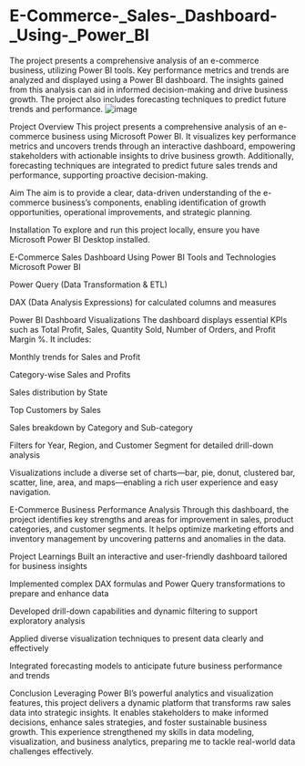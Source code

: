 # E-Commerce-_Sales-_Dashboard-_Using-_Power_BI
The project presents a comprehensive analysis of an e-commerce business, utilizing Power BI tools. Key performance metrics and trends are analyzed and displayed using a Power BI dashboard. The insights gained from this analysis can aid in informed decision-making and drive business growth. The project also includes forecasting techniques to predict future trends and performance.
![image](https://github.com/user-attachments/assets/b2b2d739-02b5-4567-8bbf-e3ce1fc99aa7)

Project Overview
This project presents a comprehensive analysis of an e-commerce business using Microsoft Power BI. It visualizes key performance metrics and uncovers trends through an interactive dashboard, empowering stakeholders with actionable insights to drive business growth. Additionally, forecasting techniques are integrated to predict future sales trends and performance, supporting proactive decision-making.

Aim
The aim is to provide a clear, data-driven understanding of the e-commerce business’s components, enabling identification of growth opportunities, operational improvements, and strategic planning.

Installation
To explore and run this project locally, ensure you have Microsoft Power BI Desktop installed.

E-Commerce Sales Dashboard Using Power BI
Tools and Technologies
Microsoft Power BI

Power Query (Data Transformation & ETL)

DAX (Data Analysis Expressions) for calculated columns and measures

Power BI Dashboard Visualizations
The dashboard displays essential KPIs such as Total Profit, Sales, Quantity Sold, Number of Orders, and Profit Margin %. It includes:

Monthly trends for Sales and Profit

Category-wise Sales and Profits

Sales distribution by State

Top Customers by Sales

Sales breakdown by Category and Sub-category

Filters for Year, Region, and Customer Segment for detailed drill-down analysis

Visualizations include a diverse set of charts—bar, pie, donut, clustered bar, scatter, line, area, and maps—enabling a rich user experience and easy navigation.

E-Commerce Business Performance Analysis
Through this dashboard, the project identifies key strengths and areas for improvement in sales, product categories, and customer segments. It helps optimize marketing efforts and inventory management by uncovering patterns and anomalies in the data.

Project Learnings
Built an interactive and user-friendly dashboard tailored for business insights

Implemented complex DAX formulas and Power Query transformations to prepare and enhance data

Developed drill-down capabilities and dynamic filtering to support exploratory analysis

Applied diverse visualization techniques to present data clearly and effectively

Integrated forecasting models to anticipate future business performance and trends

Conclusion
Leveraging Power BI’s powerful analytics and visualization features, this project delivers a dynamic platform that transforms raw sales data into strategic insights. It enables stakeholders to make informed decisions, enhance sales strategies, and foster sustainable business growth. This experience strengthened my skills in data modeling, visualization, and business analytics, preparing me to tackle real-world data challenges effectively.

